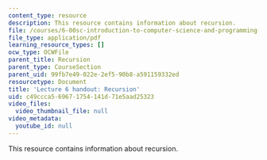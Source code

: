 ```yaml
---
content_type: resource
description: This resource contains information about recursion.
file: /courses/6-00sc-introduction-to-computer-science-and-programming-spring-2011/c49ccca569671754141d71e5aad25323_MIT6_00SCS11_lec06.pdf
file_type: application/pdf
learning_resource_types: []
ocw_type: OCWFile
parent_title: Recursion
parent_type: CourseSection
parent_uid: 99fb7e49-022e-2ef5-90b8-a591159332ed
resourcetype: Document
title: 'Lecture 6 handout: Recursion'
uid: c49ccca5-6967-1754-141d-71e5aad25323
video_files:
  video_thumbnail_file: null
video_metadata:
  youtube_id: null
---
```

This resource contains information about recursion.


